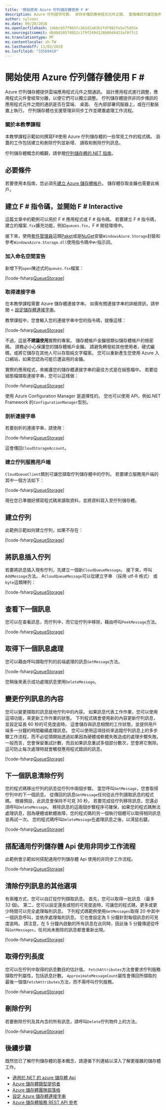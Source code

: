 ```yaml
---
title: '開始使用 Azure 佇列儲存體使用 F #'
description: Azure 佇列提供可靠、 非同步傳訊應用程式元件之間。 雲端傳訊可讓您能夠單獨調整規模的應用程式元件。
author: sylvanc
ms.date: 09/20/2016
ms.openlocfilehash: 14bbc657f965fc262d2a83b1fdf982fe5e75d55e
ms.sourcegitcommit: db8b83057d052c1f9f249d128b08d4423af0f7c2
ms.translationtype: MT
ms.contentlocale: zh-TW
ms.lasthandoff: 11/02/2018
ms.locfileid: "33569410"
---
```

# <a name="get-started-with-azure-queue-storage-using-f"></a>開始使用 Azure 佇列儲存體使用 F # #

Azure 佇列儲存體提供雲端應用程式元件之間通訊。 設計應用程式進行調整，應用程式元件會經常分離，以便它們可以獨立調整。 佇列儲存體提供非同步傳訊的應用程式元件之間的通訊是否在雲端、 桌面、 在內部部署伺服器上，或在行動裝置上執行。 佇列儲存體也支援管理非同步工作並建置處理工作流程。

### <a name="about-this-tutorial"></a>關於本教學課程

本教學課程示範如何撰寫F#使用 Azure 佇列儲存體的一些常見工作的程式碼。 涵蓋的工作包括建立和刪除佇列並新增、 讀取和刪除佇列訊息。

佇列儲存體概念的概觀，請參閱[佇列儲存體的.NET 指南](/azure/storage/storage-dotnet-how-to-use-queues)。

## <a name="prerequisites"></a>必要條件

若要使用本指南，您必須先[建立 Azure 儲存體帳戶](/azure/storage/storage-create-storage-account)。
儲存體存取金鑰也需要此帳戶。

## <a name="create-an-f-script-and-start-f-interactive"></a>建立 F # 指令碼，並開始 F # Interactive

這篇文章中的範例可以用於 F # 應用程式或 F # 指令碼。 若要建立 F # 指令碼，建立的檔案`.fsx`擴充功能，例如`queues.fsx`，F # 開發環境中。

接下來，使用[套件管理員](package-management.md)這類[Paket](https://fsprojects.github.io/Paket/)或是[NuGet](https://www.nuget.org/)安裝`WindowsAzure.Storage`封裝和參考`WindowsAzure.Storage.dll`使用指令碼中`#r`指示詞。

### <a name="add-namespace-declarations"></a>加入命名空間宣告

新增下列`open`陳述式的`queues.fsx`檔案：

[!code-fsharp[QueueStorage](../../../samples/snippets/fsharp/azure/queue-storage.fsx#L1-L3)]

### <a name="get-your-connection-string"></a>取得連接字串

在本教學課程需要 Azure 儲存體連接字串。 如需有關連接字串的詳細資訊，請參閱 <<c0> [ 設定儲存體連接字串](/azure/storage/storage-configure-connection-string)。

教學課程中，您會輸入您的連接字串中您的指令碼，就像這樣：

[!code-fsharp[QueueStorage](../../../samples/snippets/fsharp/azure/queue-storage.fsx#L9-L9)]

不過，這是**不建議使用**實際的專案。 儲存體帳戶金鑰很類似儲存體帳戶的根密碼。 請務必小心保護您的儲存體帳戶金鑰。 請避免轉發給其他使用者，硬式編碼，或將它儲存在其他人可以存取純文字檔案。 您可以重新產生您使用 Azure 入口網站，如果您認為可能已遭盜用的金鑰。

實際的應用程式，來維護您的儲存體連接字串的最佳方式是在組態檔中。 若要從組態檔擷取連接字串，您可以這樣做：

[!code-fsharp[QueueStorage](../../../samples/snippets/fsharp/azure/queue-storage.fsx#L11-L13)]

使用 Azure Configuration Manager 是選擇性的。 您也可以使用 API，例如.NET Framework 的`ConfigurationManager`型別。

### <a name="parse-the-connection-string"></a>剖析連接字串

若要剖析的連接字串，請使用：

[!code-fsharp[QueueStorage](../../../samples/snippets/fsharp/azure/queue-storage.fsx#L19-L20)]

這會傳回`CloudStorageAccount`。

### <a name="create-the-queue-service-client"></a>建立佇列服務用戶端

`CloudQueueClient`類別可讓您擷取佇列儲存體中的佇列。 若要建立服務用戶端的其中一個方法如下：

[!code-fsharp[QueueStorage](../../../samples/snippets/fsharp/azure/queue-storage.fsx#L26-L26)]

現在您已準備好撰寫程式碼來讀取資料，並將資料寫入至佇列儲存體。

## <a name="create-a-queue"></a>建立佇列

此範例示範如何建立佇列，如果不存在：

[!code-fsharp[QueueStorage](../../../samples/snippets/fsharp/azure/queue-storage.fsx#L32-L36)]

## <a name="insert-a-message-into-a-queue"></a>將訊息插入佇列

若要將訊息插入現有佇列，先建立一個新`CloudQueueMessage`。 接下來，呼叫`AddMessage`方法。 A`CloudQueueMessage`可以從建立字串 （採用 utf-8 格式） 或`byte`這類陣列：

[!code-fsharp[QueueStorage](../../../samples/snippets/fsharp/azure/queue-storage.fsx#L42-L44)]

## <a name="peek-at-the-next-message"></a>查看下一個訊息

您可以在查看訊息，而佇列中，而它從佇列中移除，藉由呼叫`PeekMessage`方法。

[!code-fsharp[QueueStorage](../../../samples/snippets/fsharp/azure/queue-storage.fsx#L50-L52)]

## <a name="get-the-next-message-for-processing"></a>取得下一個訊息處理

您可以藉由呼叫擷取佇列的前端處理的訊息`GetMessage`方法。

[!code-fsharp[QueueStorage](../../../samples/snippets/fsharp/azure/queue-storage.fsx#L58-L59)]

您稍後來表示成功處理訊息使用`DeleteMessage`。

## <a name="change-the-contents-of-a-queued-message"></a>變更佇列訊息的內容

您可以變更擷取的訊息就地佇列中的內容。 如果訊息代表工作作業，您可以使用這項功能，來更新工作作業的狀態。 下列程式碼會使用新的內容更新佇列訊息，並設定延長 60 秒的可見度逾時。 這會儲存與訊息相關的工作狀態，並提供用戶端多一分鐘的時間繼續處理訊息。 您可以使用這項技術來追蹤佇列訊息上的多步驟工作流程，而不必從頭開始透過如果因為硬體或軟體失敗造成的處理步驟失敗。 一般而言，您會保留重試計數，而且如果訊息重試多個部分數次，您會將它刪除。 這可防止每次處理時就會觸發應用程式錯誤的訊息。

[!code-fsharp[QueueStorage](../../../samples/snippets/fsharp/azure/queue-storage.fsx#L65-L69)]

## <a name="de-queue-the-next-message"></a>下一個訊息清除佇列

您的程式碼移出佇列的訊息從佇列中兩個步驟。 當您呼叫`GetMessage`，您會取得佇列中的下一個訊息。 從傳回的訊息`GetMessage`任何從此佇列讀取訊息的程式碼。 根據預設，此訊息會保持不可見 30 秒。 若要完成從佇列移除訊息，您還必須呼叫`DeleteMessage`。 移除訊息的這兩個步驟程序可確保，如果您的程式碼無法處理訊息，因為硬體或軟體故障，您的程式碼的另一個執行個體可以取得相同訊息並再試一次。 您的程式碼呼叫`DeleteMessage`在處理訊息之後，以滑鼠右鍵。

[!code-fsharp[QueueStorage](../../../samples/snippets/fsharp/azure/queue-storage.fsx#L75-L76)]

## <a name="use-async-workflows-with-common-queue-storage-apis"></a>搭配通用佇列儲存體 Api 使用非同步工作流程

此範例會示範如何搭配通用佇列儲存體 Api 使用的非同步工作流程。

[!code-fsharp[QueueStorage](../../../samples/snippets/fsharp/azure/queue-storage.fsx#L82-L91)]

## <a name="additional-options-for-de-queuing-messages"></a>清除佇列訊息的其他選項

有兩種方式，您可以自訂從佇列擷取訊息。
首先，您可以取得一批訊息 （最多 32 個)。 第二，您可以設定還長或短的可見度逾時，可讓您的程式碼，更多或更少時間可以完全處理每則訊息。 下列程式碼範例使用`GetMessages`取得 20 中其中一個訊息呼叫，並依序處理每則訊息。 它也會設定為 5 分鐘針對每個訊息的可見度逾時。 請注意，在 5 分鐘內啟動的所有訊息在此同時，因此後 5 分鐘傳遞從呼叫`GetMessages`，任何尚未刪除的訊息都會重新出現。

[!code-fsharp[QueueStorage](../../../samples/snippets/fsharp/azure/queue-storage.fsx#L97-L99)]

## <a name="get-the-queue-length"></a>取得佇列長度

您可以在佇列中取得的訊息數目的估計值。 `FetchAttributes`方法會要求佇列服務擷取佇列屬性，包括訊息計數。 `ApproximateMessageCount`屬性會傳回所擷取的最後一個值`FetchAttributes`方法，而不需呼叫佇列服務。

[!code-fsharp[QueueStorage](../../../samples/snippets/fsharp/azure/queue-storage.fsx#L105-L106)]

## <a name="delete-a-queue"></a>刪除佇列

若要刪除佇列及其內含的所有訊息，請呼叫`Delete`佇列物件上的方法。

[!code-fsharp[QueueStorage](../../../samples/snippets/fsharp/azure/queue-storage.fsx#L112-L113)]

## <a name="next-steps"></a>後續步驟

既然您已了解佇列儲存體的基本概念，請遵循下列連結以深入了解更複雜的儲存體工作。

- [適用於.NET 的 azure 儲存體 Api](/dotnet/api/overview/azure/storage)
- [Azure 儲存體類型提供者](https://github.com/fsprojects/AzureStorageTypeProvider)
- [Azure 儲存體團隊部落格](https://blogs.msdn.microsoft.com/windowsazurestorage/)
- [設定 Azure 儲存體連接字串](/azure/storage/common/storage-configure-connection-string)
- [Azure 儲存體服務 REST API 參考](/rest/api/storageservices/Azure-Storage-Services-REST-API-Reference)
